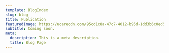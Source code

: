 ```yaml
---
template: BlogIndex
slug: blog
title: Publication
featuredImage: https://ucarecdn.com/95cd1c8a-47c7-4012-b95d-1dd3b6c0ed5f/
subtitle: Coming soon.
meta:
  description: This is a meta description.
  title: Blog Page
---
```

